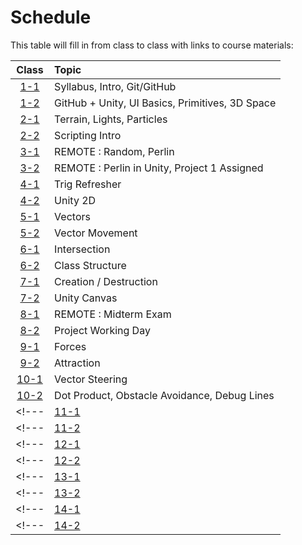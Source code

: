 # Schedule

This table will fill in from class to class with links to course materials:

| Class                   | Topic         |
| :---------------------: | :------------ |
| [1-1](./agenda/01-1.md) | Syllabus, Intro, Git/GitHub |
| [1-2](./agenda/01-2.md) | GitHub + Unity, UI Basics, Primitives, 3D Space |
| [2-1](./agenda/02-1.md) | Terrain, Lights, Particles |
| [2-2](./agenda/02-2.md) | Scripting Intro |
| [3-1](./agenda/03-1.md) | REMOTE : Random, Perlin |
| [3-2](./agenda/03-2.md) | REMOTE : Perlin in Unity, Project 1 Assigned |
| [4-1](./agenda/04-1.md) | Trig Refresher |
| [4-2](./agenda/04-2.md) | Unity 2D |
| [5-1](./agenda/05-1.md) | Vectors |
| [5-2](./agenda/05-2.md) | Vector Movement |
| [6-1](./agenda/06-1.md) | Intersection |
| [6-2](./agenda/06-2.md) | Class Structure |
| [7-1](./agenda/07-1.md) | Creation / Destruction |
| [7-2](./agenda/07-2.md) | Unity Canvas |
| [8-1](./agenda/08-1.md) | REMOTE : Midterm Exam |
| [8-2](./agenda/08-2.md) | Project Working Day |
| [9-1](./agenda/09-1.md) | Forces |
| [9-2](./agenda/09-2.md) | Attraction |
| [10-1](./agenda/10-1.md) | Vector Steering |
| [10-2](./agenda/10-2.md) | Dot Product, Obstacle Avoidance, Debug Lines |
<!--- | [11-1](./agenda/11-1.md) | 4/3 World Setup | --->
<!--- | [11-2](./agenda/11-2.md) | 4/5 Wandering, Character Controller + Wall Avoidance | --->
<!--- | [12-1](./agenda/12-1.md) | 4/10 Flocking | --->
<!--- | [12-2](./agenda/12-2.md) | 4/12 REMOTE : Working Period | --->
<!--- | [13-1](./agenda/13-1.md) | 4/17 Dot Product | --->
<!--- | [13-2](./agenda/13-2.md) | 4/19 Path Following | --->
<!--- | [14-1](./agenda/14-1.md) | 4/24 Flow Fields | --->
<!--- | [14-2](./agenda/15-2.md) | 4/26 Leader Following | --->

<!--- | [Final](./agenda/final.md) | 5/3 Final Exam | --->
